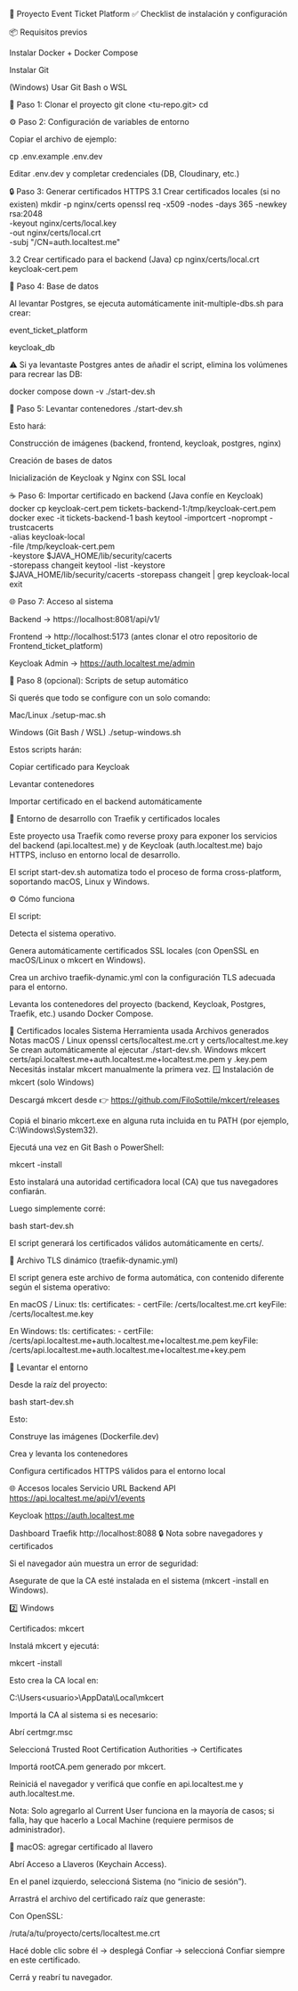 🚀 Proyecto Event Ticket Platform
✅ Checklist de instalación y configuración

📦 Requisitos previos

 Instalar Docker + Docker Compose

 Instalar Git

 (Windows) Usar Git Bash o WSL


 🔑 Paso 1: Clonar el proyecto
git clone <tu-repo.git>
cd <nombre-del-proyecto>

⚙️ Paso 2: Configuración de variables de entorno

 Copiar el archivo de ejemplo:

cp .env.example .env.dev


 Editar .env.dev y completar credenciales (DB, Cloudinary, etc.)


 🔒 Paso 3: Generar certificados HTTPS
3.1 Crear certificados locales (si no existen)
mkdir -p nginx/certs
openssl req -x509 -nodes -days 365 -newkey rsa:2048 \
  -keyout nginx/certs/local.key \
  -out nginx/certs/local.crt \
  -subj "/CN=auth.localtest.me"

  3.2 Crear certificado para el backend (Java)
cp nginx/certs/local.crt keycloak-cert.pem

🐘 Paso 4: Base de datos

 Al levantar Postgres, se ejecuta automáticamente init-multiple-dbs.sh para crear:

event_ticket_platform

keycloak_db

⚠️ Si ya levantaste Postgres antes de añadir el script, elimina los volúmenes para recrear las DB:

docker compose down -v
./start-dev.sh

🐳 Paso 5: Levantar contenedores
./start-dev.sh

Esto hará:

Construcción de imágenes (backend, frontend, keycloak, postgres, nginx)

Creación de bases de datos

Inicialización de Keycloak y Nginx con SSL local

☕ Paso 6: Importar certificado en backend (Java confíe en Keycloak)
docker cp keycloak-cert.pem tickets-backend-1:/tmp/keycloak-cert.pem
docker exec -it tickets-backend-1 bash
keytool -importcert -noprompt -trustcacerts \
  -alias keycloak-local \
  -file /tmp/keycloak-cert.pem \
  -keystore $JAVA_HOME/lib/security/cacerts \
  -storepass changeit
keytool -list -keystore $JAVA_HOME/lib/security/cacerts -storepass changeit | grep keycloak-local
exit

🌐 Paso 7: Acceso al sistema

Backend → https://localhost:8081/api/v1/

Frontend → http://localhost:5173 (antes clonar el otro repositorio de Frontend_ticket_platform)

Keycloak Admin → https://auth.localtest.me/admin

🤖 Paso 8 (opcional): Scripts de setup automático

Si querés que todo se configure con un solo comando:

Mac/Linux
./setup-mac.sh

Windows (Git Bash / WSL)
./setup-windows.sh


Estos scripts harán:

Copiar certificado para Keycloak

Levantar contenedores

Importar certificado en el backend automáticamente


🧩 Entorno de desarrollo con Traefik y certificados locales

Este proyecto usa Traefik como reverse proxy para exponer los servicios del backend (api.localtest.me) y de Keycloak (auth.localtest.me) bajo HTTPS, incluso en entorno local de desarrollo.

El script start-dev.sh
 automatiza todo el proceso de forma cross-platform, soportando macOS, Linux y Windows.

⚙️ Cómo funciona

El script:

Detecta el sistema operativo.

Genera automáticamente certificados SSL locales (con OpenSSL en macOS/Linux o mkcert en Windows).

Crea un archivo traefik-dynamic.yml con la configuración TLS adecuada para el entorno.

Levanta los contenedores del proyecto (backend, Keycloak, Postgres, Traefik, etc.) usando Docker Compose.

🧱 Certificados locales
Sistema	Herramienta usada	Archivos generados	Notas
macOS / Linux	openssl	certs/localtest.me.crt y certs/localtest.me.key	Se crean automáticamente al ejecutar ./start-dev.sh.
Windows	mkcert	certs/api.localtest.me+auth.localtest.me+localtest.me.pem y .key.pem	Necesitás instalar mkcert manualmente la primera vez.
🪟 Instalación de mkcert (solo Windows)

Descargá mkcert desde
👉 https://github.com/FiloSottile/mkcert/releases

Copiá el binario mkcert.exe en alguna ruta incluida en tu PATH (por ejemplo, C:\Windows\System32).

Ejecutá una vez en Git Bash o PowerShell:

mkcert -install


Esto instalará una autoridad certificadora local (CA) que tus navegadores confiarán.

Luego simplemente corré:

bash start-dev.sh


El script generará los certificados válidos automáticamente en certs/.

🧩 Archivo TLS dinámico (traefik-dynamic.yml)

El script genera este archivo de forma automática, con contenido diferente según el sistema operativo:

En macOS / Linux:
tls:
  certificates:
    - certFile: /certs/localtest.me.crt
      keyFile: /certs/localtest.me.key

En Windows:
tls:
  certificates:
    - certFile: /certs/api.localtest.me+auth.localtest.me+localtest.me.pem
      keyFile: /certs/api.localtest.me+auth.localtest.me+localtest.me+key.pem

🚀 Levantar el entorno

Desde la raíz del proyecto:

bash start-dev.sh


Esto:

Construye las imágenes (Dockerfile.dev)

Crea y levanta los contenedores

Configura certificados HTTPS válidos para el entorno local

🌐 Accesos locales
Servicio	URL
Backend API	https://api.localtest.me/api/v1/events

Keycloak	https://auth.localtest.me

Dashboard Traefik	http://localhost:8088
🔒 Nota sobre navegadores y certificados

Si el navegador aún muestra un error de seguridad:

Asegurate de que la CA esté instalada en el sistema (mkcert -install en Windows).

2️⃣ Windows

Certificados: mkcert

Instalá mkcert y ejecutá:

mkcert -install


Esto crea la CA local en:

C:\Users\<usuario>\AppData\Local\mkcert


Importá la CA al sistema si es necesario:

Abrí certmgr.msc

Seleccioná Trusted Root Certification Authorities → Certificates

Importá rootCA.pem generado por mkcert.

Reiniciá el navegador y verificá que confíe en api.localtest.me y auth.localtest.me.

Nota: Solo agregarlo al Current User funciona en la mayoría de casos; si falla, hay que hacerlo a Local Machine (requiere permisos de administrador).

🍏 macOS: agregar certificado al llavero

Abrí Acceso a Llaveros (Keychain Access).

En el panel izquierdo, seleccioná Sistema (no “inicio de sesión”).

Arrastrá el archivo del certificado raíz que generaste:

Con OpenSSL:

/ruta/a/tu/proyecto/certs/localtest.me.crt


Hacé doble clic sobre él → desplegá Confiar → seleccioná Confiar siempre en este certificado.

Cerrá y reabrí tu navegador.